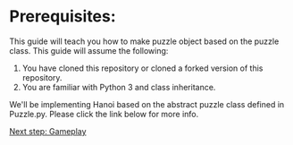# Prerequisites:
This guide will teach you how to make puzzle object based on the puzzle class. This guide will assume the following:
1. You have cloned this repository or cloned a forked version of this repository.
2. You are familiar with Python 3 and class inheritance.

We'll be implementing Hanoi based on the abstract puzzle class defined in Puzzle.py. Please click the link below for more info.

[Next step: Gameplay]()
